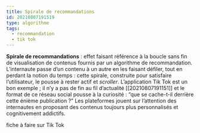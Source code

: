 ```yaml
---
title: Spirale de recommandations
id: 20210807191519
type: algorithme
tags:
  - recommandation
  - tik tok
---
```

           

**Spirale de recommandations** : effet faisant référence à la boucle sans fin de visualisation de contenus fournis par un algorithme de recommandation. L’internaute passe d’un contenu à un autre en les faisant défiler, tout en perdant la notion du temps : cette spirale, construite pour satisfaire l’utilisateur, le pousse à rester actif et _scroller_. L’application Tik Tok est un bon exemple ; il n’y a pas de fin au fil d’actualité [[20210807191151]]  et le format de ce réseau social pousse à la curiosité : “que se cache-t-il derrière cette énième publication ?” Les plateformes jouent sur l’attention des internautes en proposant des contenus toujours plus personnalisés et cognitivement addictifs.



fiche à faire sur Tik Tok
